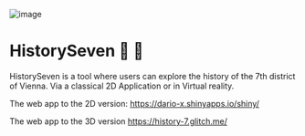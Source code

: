 ![image](https://user-images.githubusercontent.com/75636666/233617505-c5ef30fe-df5d-41f0-b171-ab2ebd0f9da4.png)


# HistorySeven 🔎 📜

HistorySeven is a tool where users can explore the history of the 7th district of Vienna.
Via a classical 2D Application or in Virtual reality. 


The web app to the 2D version:
https://dario-x.shinyapps.io/shiny/

The web app to the 3D version
https://history-7.glitch.me/


